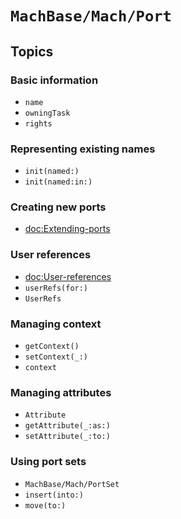# ``MachBase/Mach/Port``

## Topics

### Basic information

- ``name``
- ``owningTask``
- ``rights``

### Representing existing names

- ``init(named:)``
- ``init(named:in:)``

### Creating new ports

- <doc:Extending-ports>

### User references

- <doc:User-references>
- ``userRefs(for:)``
- ``UserRefs``

### Managing context

- ``getContext()``
- ``setContext(_:)``
- ``context``

### Managing attributes

- ``Attribute``
- ``getAttribute(_:as:)``
- ``setAttribute(_:to:)``

### Using port sets

- ``MachBase/Mach/PortSet``
- ``insert(into:)``
- ``move(to:)``